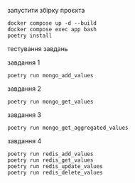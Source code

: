 запустити збірку проєкта 

    docker compose up -d --build
    docker compose exec app bash
    poetry install

тестування завдань

завдання 1

    poetry run mongo_add_values

завдання 2

    poetry run mongo_get_values

завдання 3

    poetry run mongo_get_aggregated_values

завдання 4

    poetry run redis_add_values
    poetry run redis_get_values
    poetry run redis_update_values
    poetry run redis_delete_values